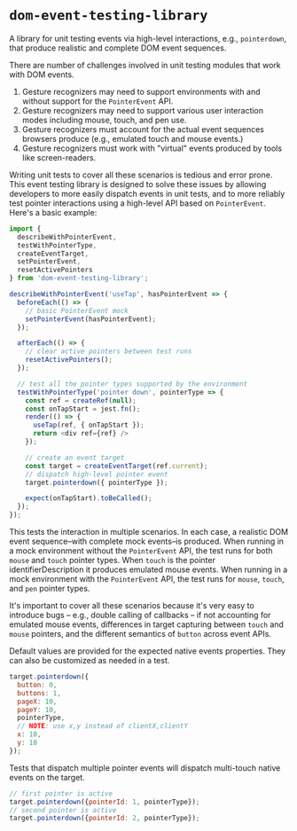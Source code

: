 # `dom-event-testing-library`

A library for unit testing events via high-level interactions, e.g., `pointerdown`,
that produce realistic and complete DOM event sequences.

There are number of challenges involved in unit testing modules that work with
DOM events.

1. Gesture recognizers may need to support environments with and without support for
   the `PointerEvent` API.
2. Gesture recognizers may need to support various user interaction modes including
   mouse, touch, and pen use.
3. Gesture recognizers must account for the actual event sequences browsers produce
   (e.g., emulated touch and mouse events.)
4. Gesture recognizers must work with "virtual" events produced by tools like
   screen-readers.

Writing unit tests to cover all these scenarios is tedious and error prone. This
event testing library is designed to solve these issues by allowing developers to
more easily dispatch events in unit tests, and to more reliably test pointer
interactions using a high-level API based on `PointerEvent`. Here's a basic example:

```js
import {
  describeWithPointerEvent,
  testWithPointerType,
  createEventTarget,
  setPointerEvent,
  resetActivePointers
} from 'dom-event-testing-library';

describeWithPointerEvent('useTap', hasPointerEvent => {
  beforeEach(() => {
    // basic PointerEvent mock
    setPointerEvent(hasPointerEvent);
  });

  afterEach(() => {
    // clear active pointers between test runs
    resetActivePointers();
  });

  // test all the pointer types supported by the environment
  testWithPointerType('pointer down', pointerType => {
    const ref = createRef(null);
    const onTapStart = jest.fn();
    render(() => {
      useTap(ref, { onTapStart });
      return <div ref={ref} />
    });

    // create an event target
    const target = createEventTarget(ref.current);
    // dispatch high-level pointer event
    target.pointerdown({ pointerType });

    expect(onTapStart).toBeCalled();
  });
});
```

This tests the interaction in multiple scenarios. In each case, a realistic DOM
event sequence–with complete mock events–is produced. When running in a mock
environment without the `PointerEvent` API, the test runs for both `mouse` and
`touch` pointer types. When `touch` is the pointer identifierDescription it produces emulated mouse
events. When running in a mock environment with the `PointerEvent` API, the test
runs for `mouse`, `touch`, and `pen` pointer types.

It's important to cover all these scenarios because it's very easy to introduce
bugs – e.g., double calling of callbacks – if not accounting for emulated mouse
events, differences in target capturing between `touch` and `mouse` pointers, and
the different semantics of `button` across event APIs.

Default values are provided for the expected native events properties. They can
also be customized as needed in a test.

```js
target.pointerdown({
  button: 0,
  buttons: 1,
  pageX: 10,
  pageY: 10,
  pointerType,
  // NOTE: use x,y instead of clientX,clientY
  x: 10,
  y: 10
});
```

Tests that dispatch multiple pointer events will dispatch multi-touch native events
on the target.

```js
// first pointer is active
target.pointerdown({pointerId: 1, pointerType});
// second pointer is active
target.pointerdown({pointerId: 2, pointerType});
```
